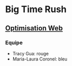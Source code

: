 # Big Time Rush
## [Optimisation Web](https://smnarnold.com/projets/megazord)
### Equipe
- Tracy Gua: rouge
- Maria-Laura Coronel: bleu

